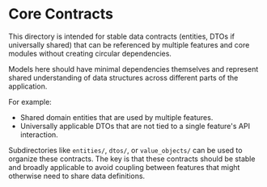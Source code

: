 # Core Contracts

This directory is intended for stable data contracts (entities, DTOs if universally shared)
that can be referenced by multiple features and core modules without creating circular dependencies.

Models here should have minimal dependencies themselves and represent shared understanding
of data structures across different parts of the application.

For example:
-   Shared domain entities that are used by multiple features.
-   Universally applicable DTOs that are not tied to a single feature's API interaction.

Subdirectories like `entities/`, `dtos/`, or `value_objects/` can be used to organize these contracts.
The key is that these contracts should be stable and broadly applicable to avoid coupling
between features that might otherwise need to share data definitions.
